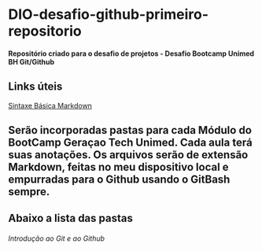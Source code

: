 # DIO-desafio-github-primeiro-repositorio
#### Repositório criado para o desafio de projetos - Desafio Bootcamp Unimed BH Git/Github

## Links úteis
[Sintaxe Básica Markdown](https://github.com/BernardoUtsch/DIO-desafio-github-primeiro-repositorio/edit/main/README.md)

## Serão incorporadas pastas para cada Módulo do BootCamp Geraçao Tech Unimed. Cada aula terá suas anotações. Os arquivos serão de extensão Markdown, feitas no meu dispositivo local e empurradas para o Github usando o GitBash sempre.

## Abaixo a lista das pastas

###### Introdução ao Git e ao Github
